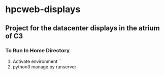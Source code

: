 # hpcweb-displays

## Project for the datacenter displays in the atrium of C3
### To Run In Home Directory
1. Activate environment
``
2. python3 manage.py runserver